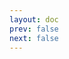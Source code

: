 ```yaml
---
layout: doc
prev: false
next: false
---
```


<CustomItemBox :item="{
  name: '石头营火',
  icon: '/wiki/item/kit_campfire_stone.png',
  type: '建筑包',
  description: '',
  params: {
    stack: 1,
    durability: -1 
  },
  obtain: {
    found: [],
    npc: [],
    shop: [],
    gardening: []
  }
}" />
